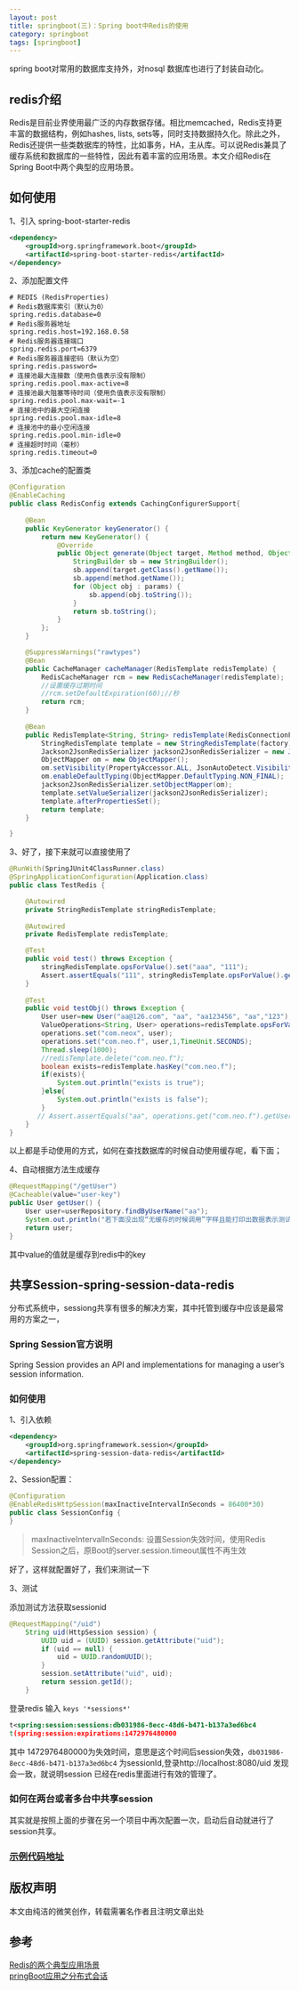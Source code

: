 ```yaml
---
layout: post
title: springboot(三)：Spring boot中Redis的使用
category: springboot
tags: [springboot]
---
```


spring boot对常用的数据库支持外，对nosql 数据库也进行了封装自动化。

## redis介绍

Redis是目前业界使用最广泛的内存数据存储。相比memcached，Redis支持更丰富的数据结构，例如hashes, lists, sets等，同时支持数据持久化。除此之外，Redis还提供一些类数据库的特性，比如事务，HA，主从库。可以说Redis兼具了缓存系统和数据库的一些特性，因此有着丰富的应用场景。本文介绍Redis在Spring Boot中两个典型的应用场景。

##  如何使用

1、引入 spring-boot-starter-redis

``` xml
<dependency>  
    <groupId>org.springframework.boot</groupId>  
    <artifactId>spring-boot-starter-redis</artifactId>  
</dependency>  
```

2、添加配置文件

``` properties
# REDIS (RedisProperties)
# Redis数据库索引（默认为0）
spring.redis.database=0  
# Redis服务器地址
spring.redis.host=192.168.0.58
# Redis服务器连接端口
spring.redis.port=6379  
# Redis服务器连接密码（默认为空）
spring.redis.password=  
# 连接池最大连接数（使用负值表示没有限制）
spring.redis.pool.max-active=8  
# 连接池最大阻塞等待时间（使用负值表示没有限制）
spring.redis.pool.max-wait=-1  
# 连接池中的最大空闲连接
spring.redis.pool.max-idle=8  
# 连接池中的最小空闲连接
spring.redis.pool.min-idle=0  
# 连接超时时间（毫秒）
spring.redis.timeout=0  
```

3、添加cache的配置类

``` java
@Configuration
@EnableCaching
public class RedisConfig extends CachingConfigurerSupport{
	
	@Bean
	public KeyGenerator keyGenerator() {
        return new KeyGenerator() {
            @Override
            public Object generate(Object target, Method method, Object... params) {
                StringBuilder sb = new StringBuilder();
                sb.append(target.getClass().getName());
                sb.append(method.getName());
                for (Object obj : params) {
                    sb.append(obj.toString());
                }
                return sb.toString();
            }
        };
    }

    @SuppressWarnings("rawtypes")
    @Bean
    public CacheManager cacheManager(RedisTemplate redisTemplate) {
        RedisCacheManager rcm = new RedisCacheManager(redisTemplate);
        //设置缓存过期时间
        //rcm.setDefaultExpiration(60);//秒
        return rcm;
    }
    
    @Bean
    public RedisTemplate<String, String> redisTemplate(RedisConnectionFactory factory) {
        StringRedisTemplate template = new StringRedisTemplate(factory);
        Jackson2JsonRedisSerializer jackson2JsonRedisSerializer = new Jackson2JsonRedisSerializer(Object.class);
        ObjectMapper om = new ObjectMapper();
        om.setVisibility(PropertyAccessor.ALL, JsonAutoDetect.Visibility.ANY);
        om.enableDefaultTyping(ObjectMapper.DefaultTyping.NON_FINAL);
        jackson2JsonRedisSerializer.setObjectMapper(om);
        template.setValueSerializer(jackson2JsonRedisSerializer);
        template.afterPropertiesSet();
        return template;
    }

}

``` 

3、好了，接下来就可以直接使用了

``` java
@RunWith(SpringJUnit4ClassRunner.class)
@SpringApplicationConfiguration(Application.class)
public class TestRedis {

    @Autowired
    private StringRedisTemplate stringRedisTemplate;
    
	@Autowired
	private RedisTemplate redisTemplate;

    @Test
    public void test() throws Exception {
        stringRedisTemplate.opsForValue().set("aaa", "111");
        Assert.assertEquals("111", stringRedisTemplate.opsForValue().get("aaa"));
    }
    
    @Test
    public void testObj() throws Exception {
        User user=new User("aa@126.com", "aa", "aa123456", "aa","123");
        ValueOperations<String, User> operations=redisTemplate.opsForValue();
        operations.set("com.neox", user);
        operations.set("com.neo.f", user,1,TimeUnit.SECONDS);
        Thread.sleep(1000);
        //redisTemplate.delete("com.neo.f");
        boolean exists=redisTemplate.hasKey("com.neo.f");
        if(exists){
        	System.out.println("exists is true");
        }else{
        	System.out.println("exists is false");
        }
       // Assert.assertEquals("aa", operations.get("com.neo.f").getUserName());
    }
}

```

以上都是手动使用的方式，如何在查找数据库的时候自动使用缓存呢，看下面；

4、自动根据方法生成缓存

``` java
@RequestMapping("/getUser")
@Cacheable(value="user-key")
public User getUser() {
    User user=userRepository.findByUserName("aa");
    System.out.println("若下面没出现“无缓存的时候调用”字样且能打印出数据表示测试成功");  
    return user;
}
```
其中value的值就是缓存到redis中的key


##  共享Session-spring-session-data-redis

分布式系统中，sessiong共享有很多的解决方案，其中托管到缓存中应该是最常用的方案之一， 

### Spring Session官方说明

Spring Session provides an API and implementations for managing a user’s session information.


### 如何使用

1、引入依赖

``` xml
<dependency>
    <groupId>org.springframework.session</groupId>
    <artifactId>spring-session-data-redis</artifactId>
</dependency>
```

2、Session配置：

``` java
@Configuration
@EnableRedisHttpSession(maxInactiveIntervalInSeconds = 86400*30)
public class SessionConfig {
}
```

> maxInactiveIntervalInSeconds: 设置Session失效时间，使用Redis Session之后，原Boot的server.session.timeout属性不再生效

好了，这样就配置好了，我们来测试一下


3、测试

添加测试方法获取sessionid

``` java
@RequestMapping("/uid")
    String uid(HttpSession session) {
        UUID uid = (UUID) session.getAttribute("uid");
        if (uid == null) {
            uid = UUID.randomUUID();
        }
        session.setAttribute("uid", uid);
        return session.getId();
    }
```

登录redis 输入 ``` keys '*sessions*' ``` 
``` xml
t<spring:session:sessions:db031986-8ecc-48d6-b471-b137a3ed6bc4
t(spring:session:expirations:1472976480000
```
其中 1472976480000为失效时间，意思是这个时间后session失效，``` db031986-8ecc-48d6-b471-b137a3ed6bc4 ``` 为sessionId,登录http://localhost:8080/uid 发现会一致，就说明session 已经在redis里面进行有效的管理了。


### 如何在两台或者多台中共享session

 其实就是按照上面的步骤在另一个项目中再次配置一次，启动后自动就进行了session共享。


### [示例代码地址](https://github.com/ityouknow/spring-boot-starter/tree/master/spring-boot-web)


## 版权声明
本文由纯洁的微笑创作，转载需署名作者且注明文章出处

## 参考

[Redis的两个典型应用场景](http://emacoo.cn/blog/spring-redis)<br/>
[pringBoot应用之分布式会话](https://segmentfault.com/a/1190000004358410)